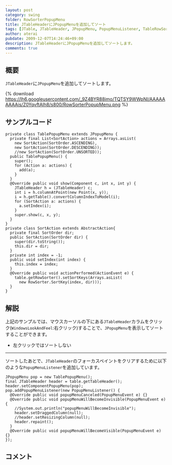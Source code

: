 ```yaml
---
layout: post
category: swing
folder: RowSorterPopupMenu
title: JTableHeaderにJPopupMenuを追加してソート
tags: [JTable, JTableHeader, JPopupMenu, PopupMenuListener, TableRowSorter]
author: aterai
pubdate: 2009-12-07T14:24:46+09:00
description: JTableHeaderにJPopupMenuを追加してソートします。
comments: true
---
```

## 概要
`JTableHeader`に`JPopupMenu`を追加してソートします。

{% download https://lh6.googleusercontent.com/_9Z4BYR88imo/TQTSY9WWpNI/AAAAAAAAAis/Z0YqvftAIh8/s800/RowSorterPopupMenu.png %}

## サンプルコード
<pre class="prettyprint"><code>private class TablePopupMenu extends JPopupMenu {
  private final List&lt;SortAction&gt; actions = Arrays.asList(
    new SortAction(SortOrder.ASCENDING),
    new SortAction(SortOrder.DESCENDING));
    //new SortAction(SortOrder.UNSORTED));
  public TablePopupMenu() {
    super();
    for (Action a: actions) {
      add(a);
    }
  }
  @Override public void show(Component c, int x, int y) {
    JTableHeader h = (JTableHeader) c;
    int i = h.columnAtPoint(new Point(x, y));
    i = h.getTable().convertColumnIndexToModel(i);
    for (SortAction a: actions) {
      a.setIndex(i);
    }
    super.show(c, x, y);
  }
}
private class SortAction extends AbstractAction{
  private final SortOrder dir;
  public SortAction(SortOrder dir) {
    super(dir.toString());
    this.dir = dir;
  }
  private int index = -1;
  public void setIndex(int index) {
    this.index = index;
  }
  @Override public void actionPerformed(ActionEvent e) {
    table.getRowSorter().setSortKeys(Arrays.asList(
      new RowSorter.SortKey(index, dir)));
  }
}
</code></pre>

## 解説
上記のサンプルでは、マウスカーソルの下にある`JTableHeader`カラムをクリック(`WindowsLookAndFeel`:右クリック)することで、`JPopupMenu`を表示してソートすることができます。

- 左クリックではソートしない

<!-- dummy comment line for breaking list -->

- - - -
ソートしたあとで、`JTableHeader`のフォーカスペイントをクリアするために以下のような`PopupMenuListener`を追加しています。

<pre class="prettyprint"><code>JPopupMenu pop = new TablePopupMenu();
final JTableHeader header = table.getTableHeader();
header.setComponentPopupMenu(pop);
pop.addPopupMenuListener(new PopupMenuListener() {
  @Override public void popupMenuCanceled(PopupMenuEvent e) {}
  @Override public void popupMenuWillBecomeInvisible(PopupMenuEvent e) {
    //System.out.println("popupMenuWillBecomeInvisible");
    header.setDraggedColumn(null);
    //header.setResizingColumn(null);
    header.repaint();
  }
  @Override public void popupMenuWillBecomeVisible(PopupMenuEvent e) {}
});
</code></pre>

## コメント
